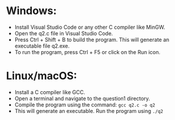# Windows:

* Install Visual Studio Code or any other C compiler like MinGW.
* Open the q2.c file in Visual Studio Code.
* Press Ctrl + Shift + B to build the program. This will generate an executable file q2.exe.
* To run the program, press Ctrl + F5 or click on the Run icon.

# Linux/macOS:

* Install a C compiler like GCC.
* Open a terminal and navigate to the question1 directory.
* Compile the program using the command: ```gcc q2.c -o q2```
* This will generate an executable. Run the program using ```./q2```
